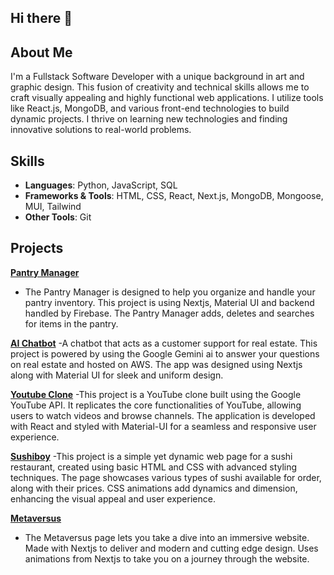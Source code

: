 ## Hi there 👋

## About Me

I'm a Fullstack Software Developer with a unique background in art and graphic design. This fusion of creativity and technical skills allows me to craft visually appealing and highly functional web applications. I utilize tools like React.js, MongoDB, and various front-end technologies to build dynamic projects. I thrive on learning new technologies and finding innovative solutions to real-world problems. 

## Skills 
- **Languages**: Python, JavaScript, SQL  
- **Frameworks & Tools**: HTML, CSS, React, Next.js, MongoDB, Mongoose, MUI, Tailwind  
- **Other Tools**: Git

## Projects  
**[Pantry Manager](https://github.com/MarleyWulf/pantrymanager)**
- The Pantry Manager is designed to help you organize and handle your pantry inventory. This project is using Nextjs, Material UI and backend handled by Firebase. The Pantry Manager adds, deletes and searches for items in the pantry. 

**[AI Chatbot](https://github.com/MarleyWulf/Customer-Support-AI-Chatbot)**
-A chatbot that acts as a customer support for real estate. This project is powered by using the Google Gemini ai to answer your questions on real estate and hosted on AWS. The app was designed using Nextjs along with Material UI for sleek and uniform design. 

**[Youtube Clone](https://github.com/MarleyWulf/youtube-clone)**
-This project is a YouTube clone built using the Google YouTube API. It replicates the core functionalities of YouTube, allowing users to watch videos and browse channels. The application is developed with React and styled with Material-UI for a seamless and responsive user experience.

**[Sushiboy](https://github.com/MarleyWulf/Sushiboy)**
-This project is a simple yet dynamic web page for a sushi restaurant, created using basic HTML and CSS with advanced styling techniques. The page showcases various types of sushi available for order, along with their prices. CSS animations add dynamics and dimension, enhancing the visual appeal and user experience.

**[Metaversus](https://github.com/MarleyWulf/metaverse-nextjs)**
- The Metaversus page lets you take a dive into an immersive website. Made with Nextjs to deliver and modern and cutting edge design. Uses animations from Nextjs to take you on a journey through the website.

<!--
**MarleyWulf/MarleyWulf** is a ✨ _special_ ✨ repository because its `README.md` (this file) appears on your GitHub profile.

Here are some ideas to get you started:

- 🔭 I’m currently working on ...
- 🌱 I’m currently learning ...
- 👯 I’m looking to collaborate on ...
- 🤔 I’m looking for help with ...
- 💬 Ask me about ...
- 📫 How to reach me: ...
- 😄 Pronouns: ...
- ⚡ Fun fact: ...
-->

